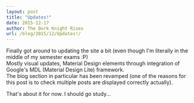 ```yaml
---
layout: post
title: "Updates!"
date: 2015-12-17
author: The Dork Knight Rises
url: /blog/2015/12/Updates!/
---
```


Finally got around to updating the site a bit (even though I'm literally in the middle of my semester exams :P)
<br>Mostly visual updates, Material Design elements through integration of Google's MDL (Material Design Lite) framework.
<br>The blog section in particular has been revamped (one of the reasons for this post is to check multiple posts are displayed correctly actually).

That's about it for now. I should go study...
